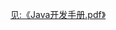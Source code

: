 [见:《Java开发手册.pdf》](h[见:《Java开发手册.pdf》](http://gitlab.cecdat.com/framework/backend/rock/blob/master/docs/%E6%8A%80%E6%9C%AF%E8%A7%84%E8%8C%83/Java%E5%BC%80%E5%8F%91%E6%89%8B%E5%86%8C.pdf)ttp://gitlab.cecdat.com/framework/backend/rock/blob/master/docs/%E6%8A%80%E6%9C%AF%E8%A7%84%E8%8C%83/Java%E5%BC%80%E5%8F%91%E6%89%8B%E5%86%8C.pdf)